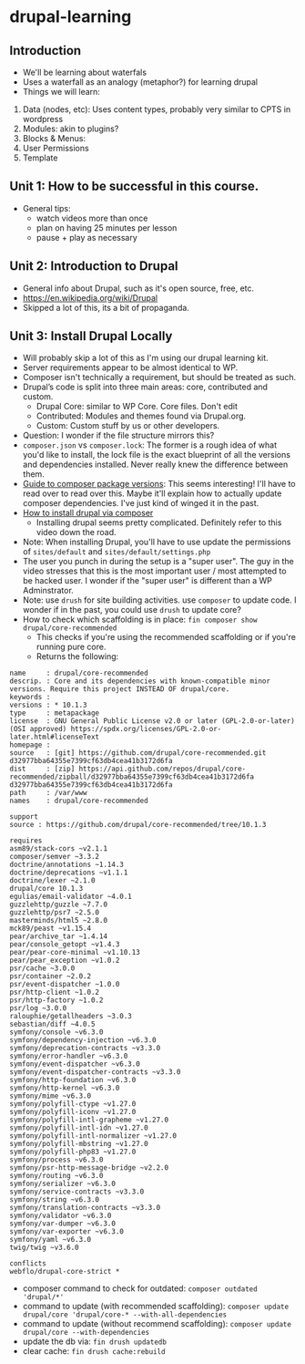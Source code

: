 # drupal-learning

## Introduction

- We'll be learning about waterfals
- Uses a waterfall as an analogy (metaphor?) for learning drupal
- Things we will learn:

1. Data (nodes, etc): Uses content types, probably very similar to CPTS in wordpress
2. Modules: akin to plugins?
3. Blocks & Menus:
4. User Permissions
5. Template

## Unit 1: How to be successful in this course.

- General tips:
    - watch videos more than once
    - plan on having 25 minutes per lesson
    - pause + play as necessary

## Unit 2: Introduction to Drupal

- General info about Drupal, such as it's open source, free, etc.
- https://en.wikipedia.org/wiki/Drupal
- Skipped a lot of this, its a bit of propaganda.

## Unit 3: Install Drupal Locally

- Will probably skip a lot of this as I'm using our drupal learning kit.
- Server requirements appear to be almost identical to WP.
- Composer isn't technically a requirement, but should be treated as such.
- Drupal’s code is split into three main areas: core, contributed and custom.
    - Drupal Core: similar to WP Core. Core files. Don't edit
    - Contributed: Modules and themes found via Drupal.org.
    - Custom: Custom stuff by us or other developers.
- Question: I wonder if the file structure mirrors this?
- `composer.json` vs `composer.lock`: The former is a rough idea of what you'd like to install, the lock file is
  the exact blueprint of all the versions and dependencies installed. Never really knew the difference between them.
- [Guide to composer package versions](https://getcomposer.org/doc/articles/versions.md): This seems interesting!  I'll have to read over to read over this.  Maybe it'll explain how to actually update composer dependencies.  I've just kind of winged it in the past.
- [How to install drupal via composer](https://partners.acquiaacademy.com/learn/course/669/play/5314/unit-3-installing-drupal-with-composer)
   - Installing drupal seems pretty complicated.  Definitely refer to this video down the road.
- Note: When installing Drupal, you'll have to use update the permissions of `sites/default` and `sites/default/settings.php`
- The user you punch in during the setup is a "super user".  The guy in the video stresses that this is the most important user / most attempted to be hacked user.  I wonder if the "super user" is different than a WP Adminstrator.
- Note: use `drush` for site building activities.  use `composer` to update code.  I wonder if in the past, you could use `drush` to update core?
- How to check which scaffolding is in place: `fin composer show drupal/core-recommended`
  - This checks if you're using the recommended scaffolding or if you're running pure core.
  - Returns the following:

```
name     : drupal/core-recommended
descrip. : Core and its dependencies with known-compatible minor versions. Require this project INSTEAD OF drupal/core.
keywords : 
versions : * 10.1.3
type     : metapackage
license  : GNU General Public License v2.0 or later (GPL-2.0-or-later) (OSI approved) https://spdx.org/licenses/GPL-2.0-or-later.html#licenseText
homepage : 
source   : [git] https://github.com/drupal/core-recommended.git d32977bba64355e7399cf63db4cea41b3172d6fa
dist     : [zip] https://api.github.com/repos/drupal/core-recommended/zipball/d32977bba64355e7399cf63db4cea41b3172d6fa d32977bba64355e7399cf63db4cea41b3172d6fa
path     : /var/www
names    : drupal/core-recommended

support
source : https://github.com/drupal/core-recommended/tree/10.1.3

requires
asm89/stack-cors ~v2.1.1
composer/semver ~3.3.2
doctrine/annotations ~1.14.3
doctrine/deprecations ~v1.1.1
doctrine/lexer ~2.1.0
drupal/core 10.1.3
egulias/email-validator ~4.0.1
guzzlehttp/guzzle ~7.7.0
guzzlehttp/psr7 ~2.5.0
masterminds/html5 ~2.8.0
mck89/peast ~v1.15.4
pear/archive_tar ~1.4.14
pear/console_getopt ~v1.4.3
pear/pear-core-minimal ~v1.10.13
pear/pear_exception ~v1.0.2
psr/cache ~3.0.0
psr/container ~2.0.2
psr/event-dispatcher ~1.0.0
psr/http-client ~1.0.2
psr/http-factory ~1.0.2
psr/log ~3.0.0
ralouphie/getallheaders ~3.0.3
sebastian/diff ~4.0.5
symfony/console ~v6.3.0
symfony/dependency-injection ~v6.3.0
symfony/deprecation-contracts ~v3.3.0
symfony/error-handler ~v6.3.0
symfony/event-dispatcher ~v6.3.0
symfony/event-dispatcher-contracts ~v3.3.0
symfony/http-foundation ~v6.3.0
symfony/http-kernel ~v6.3.0
symfony/mime ~v6.3.0
symfony/polyfill-ctype ~v1.27.0
symfony/polyfill-iconv ~v1.27.0
symfony/polyfill-intl-grapheme ~v1.27.0
symfony/polyfill-intl-idn ~v1.27.0
symfony/polyfill-intl-normalizer ~v1.27.0
symfony/polyfill-mbstring ~v1.27.0
symfony/polyfill-php83 ~v1.27.0
symfony/process ~v6.3.0
symfony/psr-http-message-bridge ~v2.2.0
symfony/routing ~v6.3.0
symfony/serializer ~v6.3.0
symfony/service-contracts ~v3.3.0
symfony/string ~v6.3.0
symfony/translation-contracts ~v3.3.0
symfony/validator ~v6.3.0
symfony/var-dumper ~v6.3.0
symfony/var-exporter ~v6.3.0
symfony/yaml ~v6.3.0
twig/twig ~v3.6.0

conflicts
webflo/drupal-core-strict *
```
- composer command to check for outdated: `composer outdated 'drupal/*'`
- command to update (with recommended scaffolding): `composer update drupal/core 'drupal/core-* --with-all-dependencies`
- command to update (without recommend scaffolding): `composer update drupal/core --with-dependencies`
- update the db via: `fin drush updatedb`
- clear cache: `fin drush cache:rebuild`
